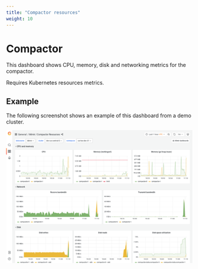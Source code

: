 ```yaml
---
title: "Compactor resources"
weight: 10
---
```


# Compactor

This dashboard shows CPU, memory, disk and networking metrics for the compactor.

Requires Kubernetes resources metrics.

## Example

The following screenshot shows an example of this dashboard from a demo cluster.

![Grafana Mimir compactor resources dashboard](../../../images/dashboards/mimir-compactor-resources.png)
